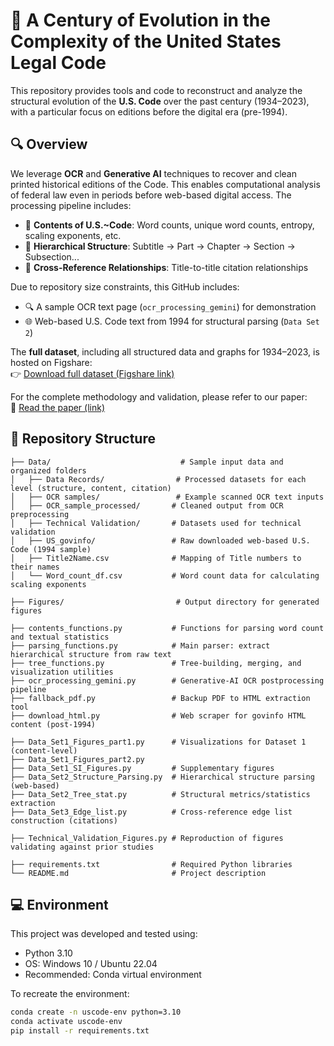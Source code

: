 # 📘 A Century of Evolution in the Complexity of the United States Legal Code

This repository provides tools and code to reconstruct and analyze the structural evolution of the **U.S. Code** over the past century (1934–2023), with a particular focus on editions before the digital era (pre-1994).

## 🔍 Overview

We leverage **OCR** and **Generative AI** techniques to recover and clean printed historical editions of the Code. This enables computational analysis of federal law even in periods before web-based digital access. The processing pipeline includes:

- 📄 **Contents of U.S.~Code**: Word counts, unique word counts, entropy, scaling exponents, etc.
- 🌲 **Hierarchical Structure**: Subtitle → Part → Chapter → Section → Subsection...
- 🔗 **Cross-Reference Relationships**: Title-to-title citation relationships

Due to repository size constraints, this GitHub includes:

- 🔍 A sample OCR text page (`ocr_processing_gemini`) for demonstration
- 🌐 Web-based U.S. Code text from 1994 for structural parsing (`Data Set 2`)

The **full dataset**, including all structured data and graphs for 1934–2023, is hosted on Figshare:  
👉 [Download full dataset (Figshare link)](XXX)

For the complete methodology and validation, please refer to our paper:  
📄 [Read the paper (link)](XXX)

## 📁 Repository Structure

```
├── Data/                             # Sample input data and organized folders
│   ├── Data Records/                # Processed datasets for each level (structure, content, citation)
│   ├── OCR samples/                 # Example scanned OCR text inputs
│   ├── OCR_sample_processed/       # Cleaned output from OCR preprocessing
│   ├── Technical Validation/       # Datasets used for technical validation
│   ├── US_govinfo/                 # Raw downloaded web-based U.S. Code (1994 sample)
│   ├── Title2Name.csv              # Mapping of Title numbers to their names
│   └── Word_count_df.csv           # Word count data for calculating scaling exponents

├── Figures/                         # Output directory for generated figures

├── contents_functions.py           # Functions for parsing word count and textual statistics
├── parsing_functions.py            # Main parser: extract hierarchical structure from raw text
├── tree_functions.py               # Tree-building, merging, and visualization utilities
├── ocr_processing_gemini.py        # Generative-AI OCR postprocessing pipeline
├── fallback_pdf.py                 # Backup PDF to HTML extraction tool
├── download_html.py                # Web scraper for govinfo HTML content (post-1994)

├── Data_Set1_Figures_part1.py      # Visualizations for Dataset 1 (content-level)
├── Data_Set1_Figures_part2.py
├── Data_Set1_SI_Figures.py         # Supplementary figures
├── Data_Set2_Structure_Parsing.py  # Hierarchical structure parsing (web-based)
├── Data_Set2_Tree_stat.py          # Structural metrics/statistics extraction
├── Data_Set3_Edge_list.py          # Cross-reference edge list construction (citations)

├── Technical_Validation_Figures.py # Reproduction of figures validating against prior studies

├── requirements.txt                # Required Python libraries
└── README.md                       # Project description
```

## 💻 Environment

This project was developed and tested using:

- Python 3.10  
- OS: Windows 10 / Ubuntu 22.04  
- Recommended: Conda virtual environment

To recreate the environment:

```bash
conda create -n uscode-env python=3.10
conda activate uscode-env
pip install -r requirements.txt
```
